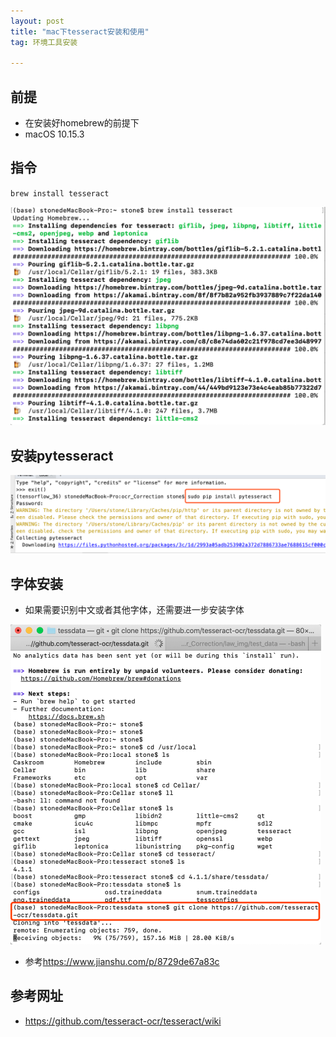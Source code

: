 ```yaml
---
layout: post
title: "mac下tesseract安装和使用"
tag: 环境工具安装

---
```


## 前提

- 在安装好homebrew的前提下
- macOS 10.15.3

## 指令

`brew install tesseract`



<img src="../yaolinxia.github.io/img/image-20200322225056269.png" alt="image-20200322225056269" style="zoom:50%;" />



## 安装pytesseract

<img src="../yaolinxia.github.io/img/image-20200323152228824.png" alt="image-20200323152228824" style="zoom:50%;" />

## **字体安装**

- 如果需要识别中文或者其他字体，还需要进一步安装字体

<img src="../yaolinxia.github.io/img/image-20200324093625667.png" alt="image-20200324093625667" style="zoom:50%;" />

- 参考<https://www.jianshu.com/p/8729de67a83c>

## 参考网址

- <https://github.com/tesseract-ocr/tesseract/wiki>

